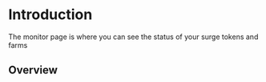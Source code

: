# Introduction
The monitor page is where you can see the status of your surge tokens and farms

## Overview